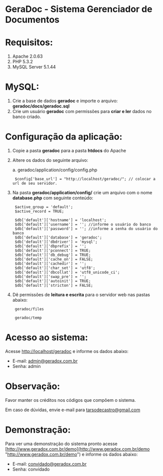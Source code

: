 GeraDoc - Sistema Gerenciador de Documentos
===========================================

Requisitos:
===================================

1. Apache 2.0.63
2. PHP 5.3.2
3. MySQL Server 5.1.44


MySQL:
===================================

1. Crie a base de dados <strong>geradoc</strong> e importe o arquivo: <strong>geradoc/docs/geradoc.sql</strong>
2. Crie um usuário <strong>geradoc</strong> com permissões para <strong>criar e ler</strong> dados no banco criado.


Configuração da aplicação:
===================================

1. Copie a pasta <strong>geradoc</strong> para a pasta <strong>htdocs</strong> do Apache

2. Altere os dados do seguinte arquivo:

	a. geradoc/application/config/config.php
	
		$config['base_url']	= "http://localhost/geradoc/"; // colocar a url de seu servidor.

3. Na pasta <strong>geradoc/application/config/</strong> crie um arquivo com o nome <strong>database.php</strong> com seguinte conteúdo:

		$active_group = 'default';
		$active_record = TRUE;

		$db['default']['hostname'] = 'localhost';
		$db['default']['username'] = ''; //informe o usuário do banco
		$db['default']['password'] = ''; //informe a senha do usuário do banco
		$db['default']['database'] = 'geradoc';
		$db['default']['dbdriver'] = 'mysql';
		$db['default']['dbprefix'] = '';
		$db['default']['pconnect'] = TRUE;
		$db['default']['db_debug'] = TRUE;
		$db['default']['cache_on'] = FALSE;
		$db['default']['cachedir'] = '';
		$db['default']['char_set'] = 'utf8';
		$db['default']['dbcollat'] = 'utf8_unicode_ci';
		$db['default']['swap_pre'] = '';
		$db['default']['autoinit'] = TRUE;
		$db['default']['stricton'] = FALSE;

	
4. Dê permissões de <strong>leitura e escrita</strong> para o servidor web nas pastas abaixo:

		geradoc/files

		geradoc/temp




Acesso ao sistema:
===================================

Acesse [http://localhost/geradoc](http://localhost/geradoc "http://localhost/geradoc") e informe os dados abaixo:

* E-mail: admin@geradox.com.br  
* Senha: admin  


Observação:
===================================
 
Favor manter os créditos nos códigos que compõem o sistema.

Em caso de dúvidas, envie e-mail para tarsodecastro@gmail.com


Demonstração:
===================================

Para ver uma demonstração do sistema pronto acesse [http://www.geradox.com.br/demo](http://www.geradox.com.br/demo "http://www.geradox.com.br/demo") e informe os dados abaixo:

* E-mail: convidado@geradox.com.br  
* Senha: convidado  





